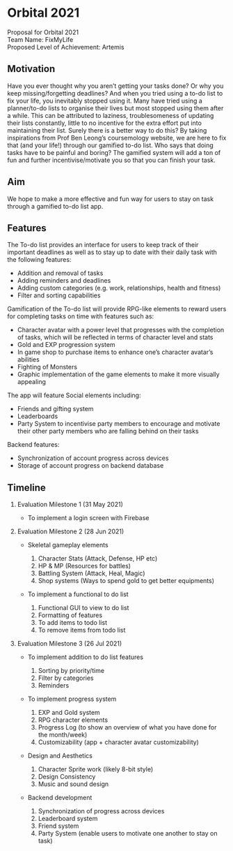 # Orbital 2021

Proposal for Orbital 2021  
Team Name: FixMyLife  
Proposed Level of Achievement: Artemis

<h2>Motivation</h2>

Have you ever thought why you aren’t getting your tasks done? Or why you keep missing/forgetting deadlines? And when you tried using a to-do list to fix your life, you inevitably stopped using it.
Many have tried using a planner/to-do lists to organise their lives but most stopped using them after a while. This can be attributed to laziness, troublesomeness of updating their lists constantly, little to no incentive for the extra effort put into maintaining their list. Surely there is a better way to do this?
By taking inspirations from Prof Ben Leong’s coursemology website, we are here to fix that (and your life!) through our gamified to-do list. Who says that doing tasks have to be painful and boring? The gamified system will add a ton of fun and further incentivise/motivate you so that you can finish your task.  

<h2>Aim</h2>
We hope to make a more effective and fun way for users to stay on task through a gamified to-do list app.  

<h2>Features</h2>  
The To-do list provides an interface for users to keep track of their important deadlines as well as to stay up to date with their daily task with the following features:  

* Addition and removal of tasks  
* Adding reminders and deadlines
* Adding custom categories (e.g. work, relationships, health and fitness)  
* Filter and sorting capabilities  

Gamification of the To-do list will provide RPG-like elements to reward users for completing tasks on time with features such as:  

* Character avatar with a power level that progresses with the completion of tasks, which will be reflected in terms of character level and stats  
* Gold and EXP progression system  
* In game shop to purchase items to enhance one’s character avatar’s abilities
* Fighting of Monsters
* Graphic implementation of the game elements to make it more visually appealing  

The app will feature Social elements including:  

* Friends and gifting system  
* Leaderboards
* Party System to incentivise party members to encourage and motivate their other party members
who are falling behind on their tasks  

Backend features:  

* Synchronization of account progress across devices
* Storage of account progress on backend database  

<h2>Timeline</h2>  

1. Evaluation Milestone 1 (31 May 2021)
    * To implement a login screen with Firebase
 
2. Evaluation Milestone 2 (28 Jun 2021)
     * Skeletal gameplay elements
         1. Character Stats (Attack, Defense, HP etc)
         2. HP & MP (Resources for battles)
         3. Battling System (Attack, Heal, Magic)
         4. Shop systems (Ways to spend gold to get better equipments)  

    * To implement a functional to do list  
         1. Functional GUI to view to do list  
         2. Formatting of features
         3. To add items to todo list
         4. To remove items from todo list

3. Evaluation Milestone 3 (26 Jul 2021)     
      * To implement addition to do list features
         1. Sorting by priority/time 
         2. Filter by categories 
         3. Reminders

      * To implement progress system
         1. EXP and Gold system
         2. RPG character elements
         3. Progress Log (to show an overview of what you have done for the month/week)
         4. Customizability (app + character avatar customizability)

     * Design and Aesthetics
         1. Character Sprite work (likely 8-bit style)
         2. Design Consistency
         3. Music and sound design

     * Backend development
         1. Synchronization of progress across devices
         2. Leaderboard system
         3. Friend system
         4. Party System (enable users to motivate one another to stay on task)
